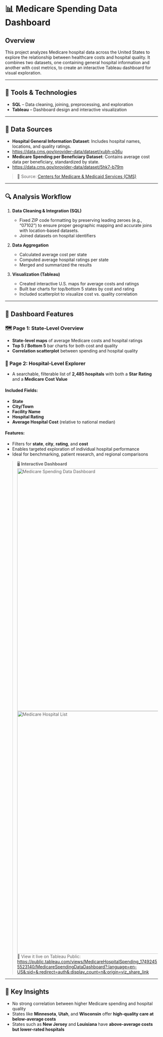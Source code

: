 # 📊 Medicare Spending Data Dashboard

## Overview
This project analyzes Medicare hospital data across the United States to explore the relationship between healthcare costs and hospital quality. It combines two datasets, one containing general hospital information and another with cost metrics, to create an interactive Tableau dashboard for visual exploration.

---

## 🧰 Tools & Technologies
- **SQL** – Data cleaning, joining, preprocessing, and exploration  
- **Tableau** – Dashboard design and interactive visualization  

---

## 📂 Data Sources
- **Hospital General Information Dataset**: Includes hospital names, locations, and quality ratings.
- https://data.cms.gov/provider-data/dataset/xubh-q36u
- **Medicare Spending per Beneficiary Dataset**: Contains average cost data per beneficiary, standardized by state.
- https://data.cms.gov/provider-data/dataset/5hk7-b79m


> 📌 Source: [Centers for Medicare & Medicaid Services (CMS)](https://data.cms.gov)

---

## 🔍 Analysis Workflow
1. **Data Cleaning & Integration (SQL)**
   - Fixed ZIP code formatting by preserving leading zeroes (e.g., “07102”) to ensure proper geographic mapping and accurate joins with location-based datasets.
   - Joined datasets on hospital identifiers

2. **Data Aggregation**
   - Calculated average cost per state
   - Computed average hospital ratings per state
   - Merged and summarized the results

3. **Visualization (Tableau)**
   - Created interactive U.S. maps for average costs and ratings
   - Built bar charts for top/bottom 5 states by cost and rating
   - Included scatterplot to visualize cost vs. quality correlation

---

## 🏥 Dashboard Features

### 🗺️ Page 1: State-Level Overview
- **State-level maps** of average Medicare costs and hospital ratings
- **Top 5 / Bottom 5** bar charts for both cost and quality
- **Correlation scatterplot** between spending and hospital quality

### **🏥** Page 2: Hospital-Level Explorer
- A searchable, filterable list of **2,485 hospitals** with both a **Star Rating** and a **Medicare Cost Value**

#### Included Fields:
- **State**
- **City/Town**
- **Facility Name**
- **Hospital Rating**
- **Average Hospital Cost** (relative to national median)

#### Features:
- Filters for **state**, **city**, **rating**, and **cost**
- Enables targeted exploration of individual hospital performance
- Ideal for benchmarking, patient research, and regional comparisons

> 🖥️ **Interactive Dashboard**
> <img width="1399" height="799" alt="Medicare Spending Data Dashboard" src="https://github.com/user-attachments/assets/73f730fc-6639-4095-8e9f-58924ec673d9" />
> <img width="1399" height="799" alt="Medicare Hospital List" src="https://github.com/user-attachments/assets/fba74daa-9d9f-4738-83ff-08b2c246786d" />
> 📌 View it live on Tableau Public:
> https://public.tableau.com/views/MedicareHospitalSpending_17492455523140/MedicareSpendingDataDashboard?:language=en-US&:sid=&:redirect=auth&:display_count=n&:origin=viz_share_link

---

## 🧠 Key Insights
- No strong correlation between higher Medicare spending and hospital quality
- States like **Minnesota**, **Utah**, and **Wisconsin** offer **high-quality care at below-average costs**
- States such as **New Jersey** and **Louisiana** have **above-average costs but lower-rated hospitals**
